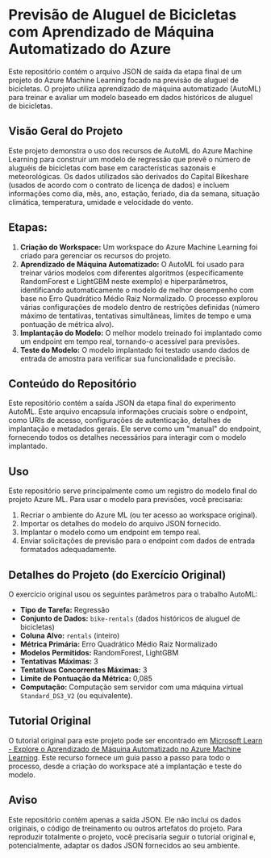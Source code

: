 # Previsão de Aluguel de Bicicletas com Aprendizado de Máquina Automatizado do Azure

Este repositório contém o arquivo JSON de saída da etapa final de um projeto do Azure Machine Learning focado na previsão de aluguel de bicicletas. O projeto utiliza aprendizado de máquina automatizado (AutoML) para treinar e avaliar um modelo baseado em dados históricos de aluguel de bicicletas.

## Visão Geral do Projeto

Este projeto demonstra o uso dos recursos de AutoML do Azure Machine Learning para construir um modelo de regressão que prevê o número de aluguéis de bicicletas com base em características sazonais e meteorológicas. Os dados utilizados são derivados do Capital Bikeshare (usados de acordo com o contrato de licença de dados) e incluem informações como dia, mês, ano, estação, feriado, dia da semana, situação climática, temperatura, umidade e velocidade do vento.

## Etapas:

1. **Criação do Workspace:** Um workspace do Azure Machine Learning foi criado para gerenciar os recursos do projeto.
2. **Aprendizado de Máquina Automatizado:** O AutoML foi usado para treinar vários modelos com diferentes algoritmos (especificamente RandomForest e LightGBM neste exemplo) e hiperparâmetros, identificando automaticamente o modelo de melhor desempenho com base no Erro Quadrático Médio Raiz Normalizado. O processo explorou várias configurações de modelo dentro de restrições definidas (número máximo de tentativas, tentativas simultâneas, limites de tempo e uma pontuação de métrica alvo).
3. **Implantação do Modelo:** O melhor modelo treinado foi implantado como um endpoint em tempo real, tornando-o acessível para previsões.
4. **Teste do Modelo:** O modelo implantado foi testado usando dados de entrada de amostra para verificar sua funcionalidade e precisão.

## Conteúdo do Repositório

Este repositório contém a saída JSON da etapa final do experimento AutoML. Este arquivo encapsula informações cruciais sobre o endpoint, como URIs de acesso, configurações de autenticação, detalhes de implantação e metadados gerais. Ele serve como um "manual" do endpoint, fornecendo todos os detalhes necessários para interagir com o modelo implantado.

## Uso

Este repositório serve principalmente como um registro do modelo final do projeto Azure ML. Para usar o modelo para previsões, você precisaria:

1. Recriar o ambiente do Azure ML (ou ter acesso ao workspace original).
2. Importar os detalhes do modelo do arquivo JSON fornecido.
3. Implantar o modelo como um endpoint em tempo real.
4. Enviar solicitações de previsão para o endpoint com dados de entrada formatados adequadamente.

## Detalhes do Projeto (do Exercício Original)

O exercício original usou os seguintes parâmetros para o trabalho AutoML:

* **Tipo de Tarefa:** Regressão
* **Conjunto de Dados:** `bike-rentals` (dados históricos de aluguel de bicicletas)
* **Coluna Alvo:** `rentals` (inteiro)
* **Métrica Primária:** Erro Quadrático Médio Raiz Normalizado
* **Modelos Permitidos:** RandomForest, LightGBM
* **Tentativas Máximas:** 3
* **Tentativas Concorrentes Máximas:** 3
* **Limite de Pontuação da Métrica:** 0,085
* **Computação:** Computação sem servidor com uma máquina virtual `Standard_DS3_V2` (ou equivalente).

## Tutorial Original

O tutorial original para este projeto pode ser encontrado em [Microsoft Learn - Explore o Aprendizado de Máquina Automatizado no Azure Machine Learning](https://microsoftlearning.github.io/mslearn-ai-fundamentals/Instructions/Labs/01-machine-learning.html). Este recurso fornece um guia passo a passo para todo o processo, desde a criação do workspace até a implantação e teste do modelo.

## Aviso

Este repositório contém apenas a saída JSON. Ele não inclui os dados originais, o código de treinamento ou outros artefatos do projeto. Para reproduzir totalmente o projeto, você precisaria seguir o tutorial original e, potencialmente, adaptar os dados JSON fornecidos ao seu ambiente.